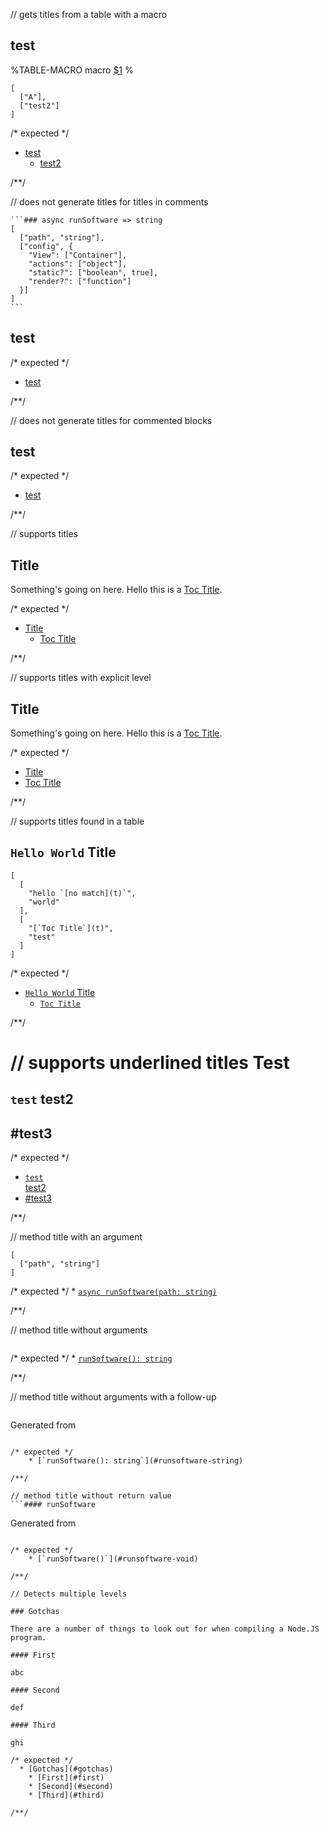 // gets titles from a table with a macro
## test

%TABLE-MACRO macro
[$1](t)
%
```table macro
[
  ["A"],
  ["test2"]
]
```

/* expected */
- [test](#test)
  * [test2](#test2)

/**/

// does not generate titles for titles in comments
````
```### async runSoftware => string
[
  ["path", "string"],
  ["config", {
    "View": ["Container"],
    "actions": ["object"],
    "static?": ["boolean", true],
    "render?": ["function"]
  }]
]
```
````
## test

/* expected */
- [test](#test)

/**/

// does not generate titles for commented blocks
<!--
## Hello World
 -->
## test

/* expected */
- [test](#test)

/**/

// supports titles
## Title
 Something's going on here.
 Hello this is a [Toc Title](t).

/* expected */
- [Title](#title)
  * [Toc Title](#toc-title)

/**/

// supports titles with explicit level

## Title
 Something's going on here.
 Hello this is a [Toc Title](##).

/* expected */
- [Title](#title)
- [Toc Title](#toc-title)

/**/

// supports titles found in a table
## `Hello World` Title
```table
[
  [
    "hello `[no match](t)`",
    "world"
  ],
  [
    "[`Toc Title`](t)",
    "test"
  ]
]
```

/* expected */
- [`Hello World` Title](#hello-world-title)
  * [`Toc Title`](#toc-title)

/**/

// supports underlined titles
Test
====
 `test`
test2
-----
 #test3
-----

/* expected */
- [`test`<br/>test2](#testtest2)
- [#test3](#test3)

/**/

// method title with an argument
```#### async runSoftware
[
  ["path", "string"]
]
```

/* expected */
    * [`async runSoftware(path: string)`](#async-runsoftwarepath-string-void)

/**/

// method title without arguments
```#### runSoftware => string
```

/* expected */
    * [`runSoftware(): string`](#runsoftware-string)

/**/

// method title without arguments with a follow-up
```#### runSoftware => string
```

Generated from
```

/* expected */
    * [`runSoftware(): string`](#runsoftware-string)

/**/

// method title without return value
```#### runSoftware
```

Generated from
```

/* expected */
    * [`runSoftware()`](#runsoftware-void)

/**/

// Detects multiple levels

### Gotchas

There are a number of things to look out for when compiling a Node.JS program.

#### First

abc

#### Second

def

#### Third

ghi

/* expected */
  * [Gotchas](#gotchas)
    * [First](#first)
    * [Second](#second)
    * [Third](#third)

/**/